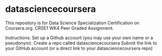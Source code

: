 # datasciencecoursera
This repository is for Data Science Specialization Certification on Coursera.org.
CRSE1 WK4 Peer Graded Assignment.

Instructions:
Set up a Github account (you may use your own name or a pseudonym).
Create a repo called datasciencecoursera
Submit the link to your GitHub account (or a direct link to your datasciencecoursera repo)

